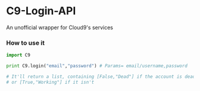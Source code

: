 # C9-Login-API
An unofficial wrapper for Cloud9's services

### How to use it ###

```python
import C9

print C9.login("email","password") # Params= email/username,password

# It'll return a list, containing [False,"Dead"] if the account is dead
# or [True,"Working"] if it isn't

```
